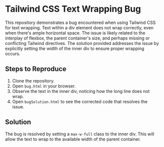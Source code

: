 # Tailwind CSS Text Wrapping Bug

This repository demonstrates a bug encountered when using Tailwind CSS for text wrapping.  Text within a div element does not wrap correctly, even when there's ample horizontal space.  The issue is likely related to the interplay of flexbox, the parent container's size, and perhaps missing or conflicting Tailwind directives.  The solution provided addresses the issue by explicitly setting the width of the inner div to ensure proper wrapping occurs.

## Steps to Reproduce
1. Clone the repository.
2. Open `bug.html` in your browser.
3. Observe the text in the inner div, noticing how the long line does not wrap.
4. Open `bugSolution.html` to see the corrected code that resolves the issue.

## Solution
The bug is resolved by setting a `max-w-full` class to the inner div. This will allow the text to wrap to the available width of the parent container.